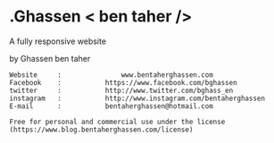 # .Ghassen < ben taher />
A fully responsive  website

by Ghassen ben taher

	Website 	:   			www.bentaherghassen.com 
	Facebook 	:  			https://www.facebook.com/bghassen
	twitter 	: 			http://www.twitter.com/bghass_en 
	instagram 	: 			http://www.instagram.com/bentaherghassen 
	E-mail 		:			bentaherghassen@hotmail.com

	Free for personal and commercial use under the license (https://www.blog.bentaherghassen.com/license)

